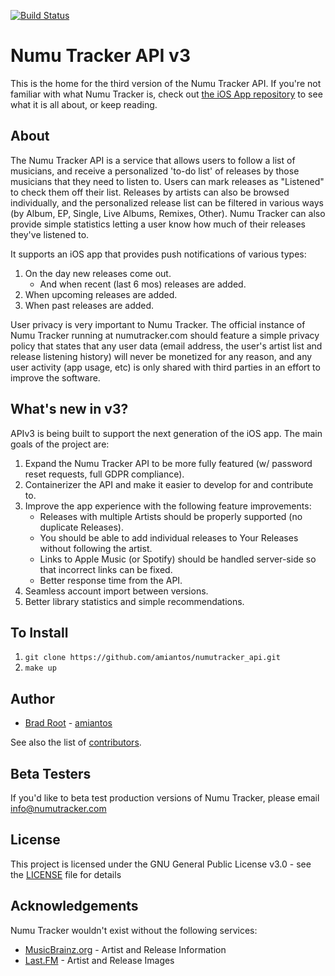 [![Build Status](https://travis-ci.org/amiantos/numutracker_api.svg?branch=master)](https://travis-ci.org/amiantos/numutracker_api)

# Numu Tracker API v3

This is the home for the third version of the Numu Tracker API. If you're not familiar with what Numu Tracker is, check out [the iOS App repository](https://www.github.com/amiantos/numutracker_ios) to see what it is all about, or keep reading.

## About

The Numu Tracker API is a service that allows users to follow a list of musicians, and receive a personalized 'to-do list' of releases by those musicians that they need to listen to. Users can mark releases as "Listened" to check them off their list. Releases by artists can also be browsed individually, and the personalized release list can be filtered in various ways (by Album, EP, Single, Live Albums, Remixes, Other). Numu Tracker can also provide simple statistics letting a user know how much of their releases they've listened to.

It supports an iOS app that provides push notifications of various types:
1. On the day new releases come out.
    - And when recent (last 6 mos) releases are added.
2. When upcoming releases are added.
3. When past releases are added.

User privacy is very important to Numu Tracker. The official instance of Numu Tracker running at numutracker.com should feature a simple privacy policy that states that any user data (email address, the user's artist list and release listening history) will never be monetized for any reason, and any user activity (app usage, etc) is only shared with third parties in an effort to improve the software.

## What's new in v3?

APIv3 is being built to support the next generation of the iOS app. The main goals of the project are:

1. Expand the Numu Tracker API to be more fully featured (w/ password reset requests, full GDPR compliance).
2. Containerizer the API and make it easier to develop for and contribute to.
3. Improve the app experience with the following feature improvements:
    - Releases with multiple Artists should be properly supported (no duplicate Releases).
    - You should be able to add individual releases to Your Releases without following the artist.
    - Links to Apple Music (or Spotify) should be handled server-side so that incorrect links can be fixed.
    - Better response time from the API.
4. Seamless account import between versions.
5. Better library statistics and simple recommendations.

## To Install
1. `git clone https://github.com/amiantos/numutracker_api.git`
3. `make up`

## Author

* [Brad Root](https://bradroot.me) - [amiantos](https://github.com/amiantos)

See also the list of [contributors](https://github.com/amiantos/numutracker_api/contributors).

## Beta Testers

If you'd like to beta test production versions of Numu Tracker, please email info@numutracker.com

## License

This project is licensed under the GNU General Public License v3.0 - see the [LICENSE](LICENSE) file for details

## Acknowledgements
Numu Tracker wouldn't exist without the following services:
- [MusicBrainz.org](http://www.musicbrainz.org) - Artist and Release Information
- [Last.FM](http://www.last.fm) - Artist and Release Images
